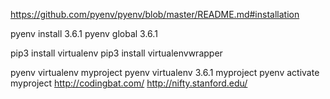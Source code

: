 

https://github.com/pyenv/pyenv/blob/master/README.md#installation

pyenv install 3.6.1
pyenv global 3.6.1

pip3 install virtualenv
pip3 install virtualenvwrapper

pyenv virtualenv myproject
pyenv virtualenv 3.6.1 myproject
pyenv activate myproject
http://codingbat.com/
http://nifty.stanford.edu/
